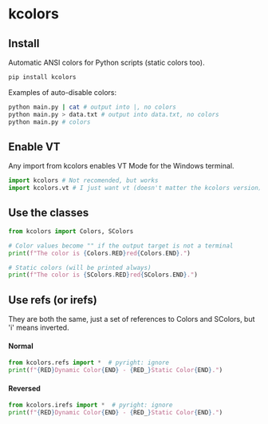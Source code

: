 # kcolors

## Install

Automatic ANSI colors for Python scripts (static colors too).

```python
pip install kcolors
```

Examples of auto-disable colors:

```sh
python main.py | cat # output into |, no colors
python main.py > data.txt # output into data.txt, no colors
python main.py # colors
```

## Enable VT

Any import from kcolors enables VT Mode for the Windows terminal.

```python
import kcolors # Not recomended, but works
import kcolors.vt # I just want vt (doesn't matter the kcolors version)
```

## Use the classes

```python
from kcolors import Colors, SColors

# Color values become "" if the output target is not a terminal
print(f"The color is {Colors.RED}red{Colors.END}.")

# Static colors (will be printed always)
print(f"The color is {SColors.RED}red{SColors.END}.")
```

## Use refs (or irefs)

They are both the same, just a set of references to Colors and SColors, but 'i' means inverted.

#### Normal

```python
from kcolors.refs import *  # pyright: ignore
print(f"{RED}Dynamic Color{END} - {RED_}Static Color{END}.")
```

#### Reversed

```python
from kcolors.irefs import *  # pyright: ignore
print(f"{RED}Dynamic Color{END} - {RED_}Static Color{END}.")
```
